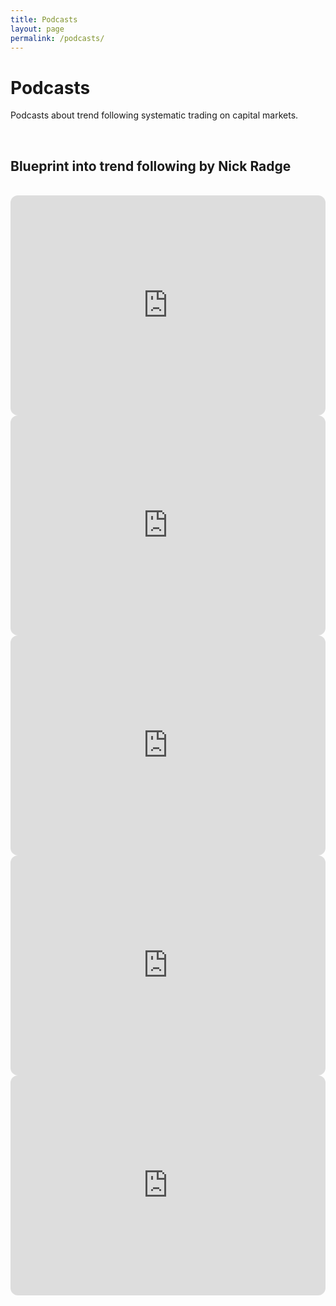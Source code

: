 ```yaml
---
title: Podcasts
layout: page
permalink: /podcasts/
---
```


# Podcasts
Podcasts about trend following systematic trading on capital markets.

<br/>

## Blueprint into trend following by Nick Radge
<br>

<iframe style="border-radius:12px" src="https://open.spotify.com/embed/episode/0zPLuDKFafJDC4rcPvigbM?utm_source=generator" width="100%" height="352" frameBorder="0" allowfullscreen="" allow="autoplay; clipboard-write; encrypted-media; fullscreen; picture-in-picture" loading="lazy"></iframe>

<iframe style="border-radius:12px" src="https://open.spotify.com/embed/episode/1gMgeQIY2X17uD9zkDNGXl?utm_source=generator" width="100%" height="352" frameBorder="0" allowfullscreen="" allow="autoplay; clipboard-write; encrypted-media; fullscreen; picture-in-picture" loading="lazy"></iframe>

<iframe style="border-radius:12px" src="https://open.spotify.com/embed/episode/38VBtSW9O3LlQsq7u7934L?utm_source=generator" width="100%" height="352" frameBorder="0" allowfullscreen="" allow="autoplay; clipboard-write; encrypted-media; fullscreen; picture-in-picture" loading="lazy"></iframe>

<iframe style="border-radius:12px" src="https://open.spotify.com/embed/episode/50P19y3hKtEycYP87qHSqJ?utm_source=generator" width="100%" height="352" frameBorder="0" allowfullscreen="" allow="autoplay; clipboard-write; encrypted-media; fullscreen; picture-in-picture" loading="lazy"></iframe>

<iframe style="border-radius:12px" src="https://open.spotify.com/embed/episode/3XihZiuRDBNIKLRBEJc30f?utm_source=generator" width="100%" height="352" frameBorder="0" allowfullscreen="" allow="autoplay; clipboard-write; encrypted-media; fullscreen; picture-in-picture" loading="lazy"></iframe>